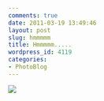 ```yaml
---
comments: true
date: 2011-03-19 13:49:46
layout: post
slug: hmmmmm
title: Hmmmmm.....
wordpress_id: 4119
categories:
- PhotoBlog
---
```


![](http://ryanfitzer.com/main/wp-content/uploads/2011/03/photo2-950x709.jpg)
